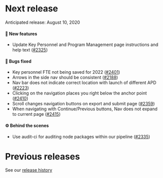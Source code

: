 # Next release

Anticipated release: August 10, 2020

#### 🚀 New features

- Update Key Personnel and Program Management page instructions and help text ([#2325])

#### 🐛 Bugs fixed

- Key personnel FTE not being saved for 2022 ([#2401])
- Arrows in the side nav should be consistent ([#2188])
- Nav bar does not indicate correct location with launch of different APD ([#2223])
- Clicking on the navigation places you right below the anchor point ([#2410])
- Scroll changes navigation buttons on export and submit page ([#2359])
- When navigating with Continue/Previous buttons, Nav does not expand to current page ([#2415])

#### ⚙️ Behind the scenes

- Use audit-ci for auditing node packages within our pipeline ([#2335])

# Previous releases

See our [release history](https://github.com/CMSgov/eAPD/releases)

[#2335]: https://github.com/CMSgov/eAPD/issues/2335
[#2325]: https://github.com/CMSgov/eAPD/issues/2325
[#2401]: https://github.com/CMSgov/eAPD/issues/2401
[#2335]: https://github.com/CMSgov/eAPD/issues/2335
[#2188]: https://github.com/CMSgov/eAPD/issues/2188
[#2223]: https://github.com/CMSgov/eAPD/issues/2223
[#2410]: https://github.com/CMSgov/eAPD/issues/2410
[#2359]: https://github.com/CMSgov/eAPD/issues/2359
[#2415]: https://github.com/CMSgov/eAPD/issues/2415
